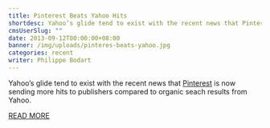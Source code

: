 ```yaml
---
title: Pinterest Beats Yahoo Hits
shortdesc: Yahoo’s glide tend to exist with the recent news that Pinterest is now sending more hits to publishers compared to organic seach results from Yahoo.
cmsUserSlug: ""
date: 2013-09-12T00:00:00+08:00
banner: /img/uploads/pinteres-beats-yahoo.jpg
categories: recent
writer: Philippe Bodart
---
```


Yahoo’s glide tend to exist with the recent news that [Pinterest](http://www.pinterest.com/) is now sending more hits to publishers compared to organic seach results from Yahoo. 

[READ MORE](http://webfactories.wordpress.com/2012/09/07/pinterest-beats-yahoo-hits/)